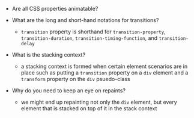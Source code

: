 - Are all CSS properties animatable?

- What are the long and short-hand notations for transitions?
  - `transition` property is shorthand for `transition-property`, `transition-duration`, `transition-timing-function`, and `transition-delay`

- What is the stacking context?
  - a stacking context is formed when certain element scenarios are in place such as putting a `transition` property on a `div` element and a `transform` property on the `div` psuedo-class

- Why do you need to keep an eye on repaints?
  - we might end up repainting not only the `div` element, but every element that is stacked on top of it in the stack context